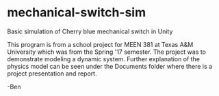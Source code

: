 # mechanical-switch-sim
Basic simulation of Cherry blue mechanical switch in Unity

This program is from a school project for MEEN 381 at Texas A&M University which was from the Spring '17 semester. The project was to demonstrate modeling a dynamic system. Further explanation of the physics model can be seen under the Documents folder where there is a project presentation and report.

-Ben
